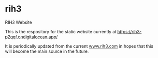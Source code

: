 # rih3
RIH3 Website

This is the respository for the static website currently at https://rih3-p2qqf.ondigitalocean.app/

It is periodically updated from the current www.rih3.com in hopes that this will become the main source in the future.
